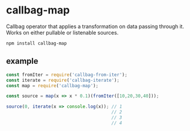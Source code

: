 # callbag-map

Callbag operator that applies a transformation on data passing through it. Works on either pullable or listenable sources.

`npm install callbag-map`

## example

```js
const fromIter = require('callbag-from-iter');
const iterate = require('callbag-iterate');
const map = require('callbag-map');

const source = map(x => x * 0.1)(fromIter([10,20,30,40]));

source(0, iterate(x => console.log(x)); // 1
                                        // 2
                                        // 3
                                        // 4
```
